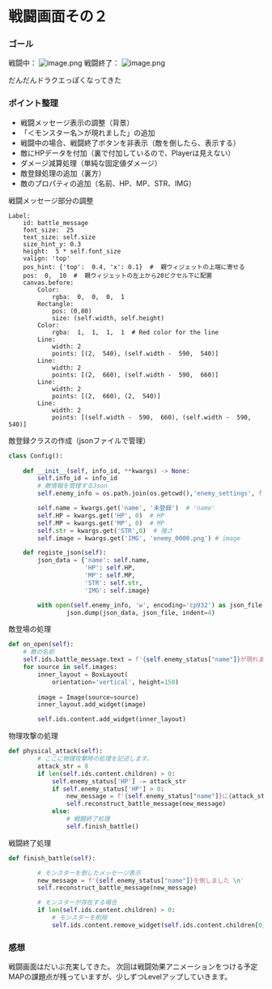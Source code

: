 # 戦闘画面その２

### ゴール

戦闘中：
![image.png](https://qiita-image-store.s3.ap-northeast-1.amazonaws.com/0/576081/6566c980-1d1d-b2d7-ca2d-b8604a2f408e.png)
戦闘終了：
![image.png](https://qiita-image-store.s3.ap-northeast-1.amazonaws.com/0/576081/52e6fc22-b35c-216c-d833-87993ad6f475.png)

だんだんドラクエっぽくなってきた

### ポイント整理
* 戦闘メッセージ表示の調整（背景）
* 「＜モンスター名＞が現れました」の追加
* 戦闘中の場合、戦闘終了ボタンを非表示（敵を倒したら、表示する）
* 敵にHPデータを付加（裏で付加しているので、Playerは見えない）
* ダメージ減算処理（単純な固定値ダメージ）
* 敵登録処理の追加（裏方）
* 敵のプロパティの追加（名前、HP、MP、STR、IMG）

戦闘メッセージ部分の調整
```YML
Label:
    id: battle_message
    font_size:  25
    text_size: self.size
    size_hint_y: 0.3
    height:  5 * self.font_size
    valign: 'top'
    pos_hint: {'top':  0.4, 'x': 0.1}  #  親ウィジェットの上端に寄せる
    pos:  0,  10  #  親ウィジェットの左上から20ピクセル下に配置
    canvas.before:
        Color:
            rgba:  0,  0,  0,  1
        Rectangle:
            pos: (0,80)
            size: (self.width, self.height)
        Color:
            rgba:  1,  1,  1,  1  # Red color for the line
        Line:
            width: 2
            points: [(2,  540), (self.width -  590,  540)]
        Line:
            width: 2
            points: [(2,  660), (self.width -  590,  660)] 
        Line:
            width: 2
            points: [(2,  660), (2,  540)] 
        Line:
            width: 2
            points: [(self.width -  590,  660), (self.width -  590,  540)]

```
敵登録クラスの作成（jsonファイルで管理）
```py
class Config():
    
    def __init__(self, info_id, **kwargs) -> None:
        self.info_id = info_id 
        # 敵情報を管理するJson
        self.enemy_info = os.path.join(os.getcwd(),'enemy_settings', f'enemy_info{self.info_id}.json')

        self.name = kwargs.get('name', '未登録')  # 'name'
        self.HP = kwargs.get('HP', 0)  # HP
        self.MP = kwargs.get('MP', 0)  # MP
        self.str = kwargs.get('STR',0)  # 強さ
        self.image = kwargs.get('IMG', 'enemy_0000.png') # image

    def registe_json(self):
        json_data = {'name': self.name,
                     'HP': self.HP,
                     'MP': self.MP,
                     'STR': self.str,
                     'IMG': self.image}

        with open(self.enemy_info, 'w', encoding='cp932') as json_file:
                json.dump(json_data, json_file, indent=4)
```
敵登場の処理
```py
def on_open(self):
    # 敵の名前
    self.ids.battle_message.text = f'{self.enemy_status["name"]}が現れました \n'
    for source in self.images:
        inner_layout = BoxLayout(
            orientation='vertical', height=150)
        
        image = Image(source=source)
        inner_layout.add_widget(image)

        self.ids.content.add_widget(inner_layout)
```
物理攻撃の処理
```py
def physical_attack(self):
        # ここに物理攻撃時の処理を記述します。
        attack_str = 8
        if len(self.ids.content.children) > 0:
            self.enemy_status['HP'] -= attack_str
            if self.enemy_status['HP'] > 0:
                new_message = f'{self.enemy_status["name"]}に{attack_str}のダメージを与えました \n'
                self.reconstruct_battle_message(new_message)
            else:
                # 戦闘終了処理
                self.finish_battle() 
```
戦闘終了処理
```py
def finish_battle(self):

        # モンスターを倒したメッセージ表示
        new_message = f'{self.enemy_status["name"]}を倒しました \n'
        self.reconstruct_battle_message(new_message)

        # モンスターが存在する場合
        if len(self.ids.content.children) > 0:
            # モンスターを削除
            self.ids.content.remove_widget(self.ids.content.children[0])
```
### 感想
戦闘画面はだいぶ充実してきた。
次回は戦闘効果アニメーションをつける予定
MAPの課題点が残っていますが、少しずつLevelアップしていきます。

